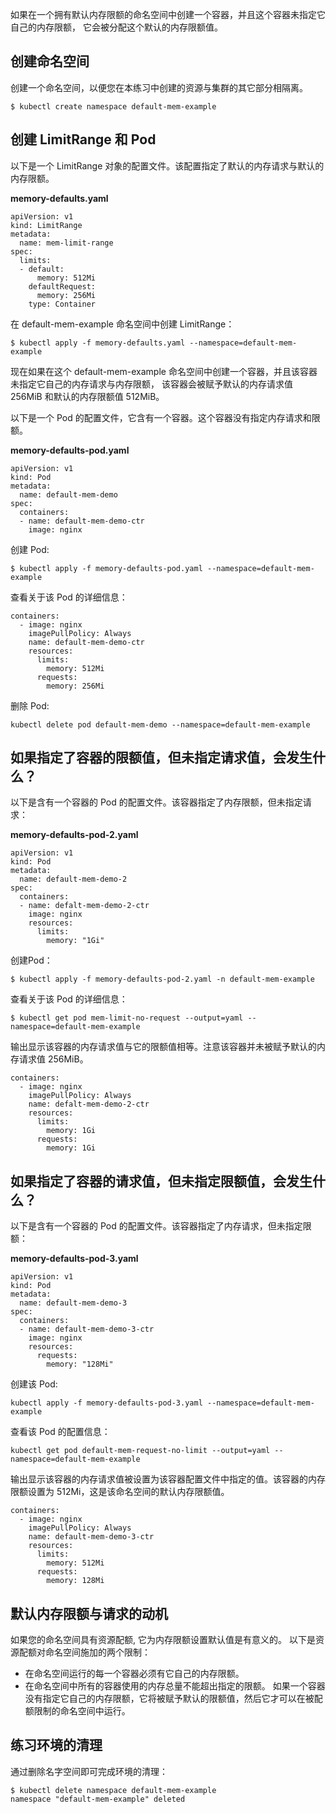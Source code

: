如果在一个拥有默认内存限额的命名空间中创建一个容器，并且这个容器未指定它自己的内存限额， 它会被分配这个默认的内存限额值。

## 创建命名空间

创建一个命名空间，以便您在本练习中创建的资源与集群的其它部分相隔离。

```
$ kubectl create namespace default-mem-example
```

## 创建 LimitRange 和 Pod

以下是一个 LimitRange 对象的配置文件。该配置指定了默认的内存请求与默认的内存限额。

**memory-defaults.yaml**

```
apiVersion: v1
kind: LimitRange
metadata:
  name: mem-limit-range
spec:
  limits:
  - default:
      memory: 512Mi
    defaultRequest:
      memory: 256Mi
    type: Container
```

在 default-mem-example 命名空间中创建 LimitRange：

```
$ kubectl apply -f memory-defaults.yaml --namespace=default-mem-example
```

现在如果在这个 default-mem-example 命名空间中创建一个容器，并且该容器未指定它自己的内存请求与内存限额， 该容器会被赋予默认的内存请求值 256MiB 和默认的内存限额值 512MiB。

以下是一个 Pod 的配置文件，它含有一个容器。这个容器没有指定内存请求和限额。

**memory-defaults-pod.yaml**

```
apiVersion: v1
kind: Pod
metadata:
  name: default-mem-demo
spec:
  containers:
  - name: default-mem-demo-ctr
    image: nginx
```

创建 Pod:

```
$ kubectl apply -f memory-defaults-pod.yaml --namespace=default-mem-example
```

查看关于该 Pod 的详细信息：

```
containers:
  - image: nginx
    imagePullPolicy: Always
    name: default-mem-demo-ctr
    resources:
      limits:
        memory: 512Mi
      requests:
        memory: 256Mi
```

删除 Pod:

```
kubectl delete pod default-mem-demo --namespace=default-mem-example
```

## 如果指定了容器的限额值，但未指定请求值，会发生什么？

以下是含有一个容器的 Pod 的配置文件。该容器指定了内存限额，但未指定请求：

**memory-defaults-pod-2.yaml**

```
apiVersion: v1
kind: Pod
metadata:
  name: default-mem-demo-2
spec:
  containers:
  - name: defalt-mem-demo-2-ctr
    image: nginx
    resources:
      limits:
        memory: "1Gi"
```

创建Pod：

```
$ kubectl apply -f memory-defaults-pod-2.yaml -n default-mem-example
```

查看关于该 Pod 的详细信息：

```
$ kubectl get pod mem-limit-no-request --output=yaml --namespace=default-mem-example
```

输出显示该容器的内存请求值与它的限额值相等。注意该容器并未被赋予默认的内存请求值 256MiB。

```
containers:
  - image: nginx
    imagePullPolicy: Always
    name: defalt-mem-demo-2-ctr
    resources:
      limits:
        memory: 1Gi
      requests:
        memory: 1Gi
```

## 如果指定了容器的请求值，但未指定限额值，会发生什么？

以下是含有一个容器的 Pod 的配置文件。该容器指定了内存请求，但未指定限额：

**memory-defaults-pod-3.yaml**

```
apiVersion: v1
kind: Pod
metadata:
  name: default-mem-demo-3
spec:
  containers:
  - name: default-mem-demo-3-ctr
    image: nginx
    resources:
      requests:
        memory: "128Mi"
```

创建该 Pod:

```
kubectl apply -f memory-defaults-pod-3.yaml --namespace=default-mem-example
```

查看该 Pod 的配置信息：

```
kubectl get pod default-mem-request-no-limit --output=yaml --namespace=default-mem-example
```

输出显示该容器的内存请求值被设置为该容器配置文件中指定的值。该容器的内存限额设置为 512Mi，这是该命名空间的默认内存限额值。

```
containers:
  - image: nginx
    imagePullPolicy: Always
    name: default-mem-demo-3-ctr
    resources:
      limits:
        memory: 512Mi
      requests:
        memory: 128Mi
```

## 默认内存限额与请求的动机

如果您的命名空间具有资源配额, 它为内存限额设置默认值是有意义的。 以下是资源配额对命名空间施加的两个限制：

- 在命名空间运行的每一个容器必须有它自己的内存限额。
- 在命名空间中所有的容器使用的内存总量不能超出指定的限额。
  如果一个容器没有指定它自己的内存限额，它将被赋予默认的限额值，然后它才可以在被配额限制的命名空间中运行。

## 练习环境的清理

通过删除名字空间即可完成环境的清理：

```
$ kubectl delete namespace default-mem-example
namespace "default-mem-example" deleted
```

